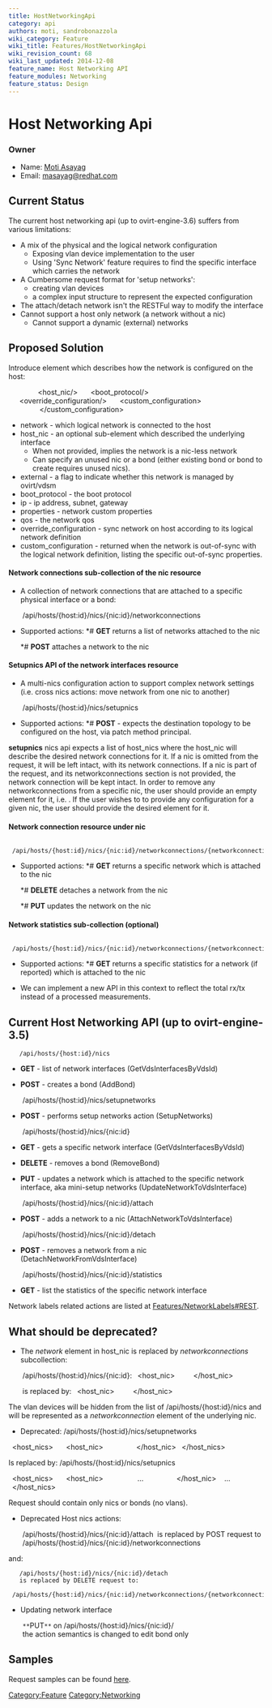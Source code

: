 ```yaml
---
title: HostNetworkingApi
category: api
authors: moti, sandrobonazzola
wiki_category: Feature
wiki_title: Features/HostNetworkingApi
wiki_revision_count: 68
wiki_last_updated: 2014-12-08
feature_name: Host Networking API
feature_modules: Networking
feature_status: Design
---
```


# Host Networking Api

### Owner

*   Name: [ Moti Asayag](User:masayag)
*   Email: masayag@redhat.com

## Current Status

The current host networking api (up to ovirt-engine-3.6) suffers from various limitations:

*   A mix of the physical and the logical network configuration
    -   Exposing vlan device implementation to the user
    -   Using 'Sync Network' feature requires to find the specific interface which carries the network
*   A Cumbersome request format for 'setup networks':
    -   creating vlan devices
    -   a complex input structure to represent the expected configuration
*   The attach/detach network isn't the RESTFul way to modify the interface
*   Cannot support a host only network (a network without a nic)
    -   Cannot support a dynamic (external) networks

## Proposed Solution

Introduce **<networkconnection>** element which describes how the network is configured on the host:

` `<networkconnection>
`   `<network/>
`   `<host_nic/>
`   `<boot_protocol/>
`   `<ip/>
`   `<properties/>
`   `<qos/>
`   `<override_configuration/>
`   `<custom_configuration>
`     `<mtu/>
`     `<bridge/>
`     `<vlan/>
`     `<qos/>
`   `</custom_configuration>
`   `<external/>
` `</networkconnection>

*   network - which logical network is connected to the host
*   host_nic - an optional sub-element which described the underlying interface
    -   When not provided, implies the network is a nic-less network
    -   Can specify an unused nic or a bond (either existing bond or bond to create requires unused nics).
*   external - a flag to indicate whether this network is managed by ovirt/vdsm
*   boot_protocol - the boot protocol
*   ip - ip address, subnet, gateway
*   properties - network custom properties
*   qos - the network qos
*   override_configuration - sync network on host according to its logical network definition
*   custom_configuration - returned when the network is out-of-sync with the logical network definition, listing the specific out-of-sync properties.

#### Network connections sub-collection of the nic resource

*   A collection of network connections that are attached to a specific physical interface or a bond:

       /api/hosts/{host:id}/nics/{nic:id}/networkconnections

*   Supported actions:
    \*# **GET** returns a list of networks attached to the nic

    \*# **POST** attaches a network to the nic

#### Setupnics API of the network interfaces resource

*   A multi-nics configuration action to support complex network settings (i.e. cross nics actions: move network from one nic to another)

       /api/hosts/{host:id}/nics/setupnics

*   Supported actions:
    \*# **POST** - expects the destination topology to be configured on the host, via patch method principal.

**setupnics** nics api expects a list of host_nics where the host_nic will describe the desired network connections for it.
If a nic is omitted from the request, it will be left intact, with its network connections.
If a nic is part of the request, and its networkconnections section is not provided, the network connection will be kept intact.
In order to remove any networkconnections from a specific nic, the user should provide an empty element for it, i.e. <networkconnections />.
If the user wishes to to provide any configuration for a given nic, the user should provide the desired <networkconnections> element for it.

#### Network connection resource under nic

       /api/hosts/{host:id}/nics/{nic:id}/networkconnections/{networkconnection:id}

*   Supported actions:
    \*# **GET** returns a specific network which is attached to the nic

    \*# **DELETE** detaches a network from the nic

    \*# **PUT** updates the network on the nic

#### Network statistics sub-collection (optional)

       /api/hosts/{host:id}/nics/{nic:id}/networkconnections/{networkconnections:id}/statistics

*   Supported actions:
    \*# **GET** returns a specific statistics for a network (if reported) which is attached to the nic

<!-- -->

*   We can implement a new API in this context to reflect the total rx/tx instead of a processed measurements.

## Current Host Networking API (up to ovirt-engine-3.5)

       /api/hosts/{host:id}/nics

*   **GET** - list of network interfaces (GetVdsInterfacesByVdsId)
*   **POST** - creates a bond (AddBond)

       /api/hosts/{host:id}/nics/setupnetworks

*   **POST** - performs setup networks action (SetupNetworks)

       /api/hosts/{host:id}/nics/{nic:id}

*   **GET** - gets a specific network interface (GetVdsInterfacesByVdsId)
*   **DELETE** - removes a bond (RemoveBond)
*   **PUT** - updates a network which is attached to the specific network interface, aka mini-setup networks (UpdateNetworkToVdsInterface)

       /api/hosts/{host:id}/nics/{nic:id}/attach

*   **POST** - adds a network to a nic (AttachNetworkToVdsInterface)

       /api/hosts/{host:id}/nics/{nic:id}/detach

*   **POST** - removes a network from a nic (DetachNetworkFromVdsInterface)

       /api/hosts/{host:id}/nics/{nic:id}/statistics

*   **GET** - list the statistics of the specific network interface

Network labels related actions are listed at [Features/NetworkLabels#REST](Features/NetworkLabels#REST).

## What should be deprecated?

*   The *network* element in host_nic is replaced by *networkconnections* subcollection:

       /api/hosts/{host:id}/nics/{nic:id}:
` `<host_nic>
`   `<network />
` `</host_nic>

       is replaced by:
` `<host_nic>
`   `<link href= "/ovirt-engine/api/hosts/{host:id}/nics/{nic:id}/networkconnections" rel="networkconnections"/>
` `</host_nic>

The vlan devices will be hidden from the list of /api/hosts/{host:id}/nics and will be represented as a *networkconnection* element of the underlying nic.

*   Deprecated: /api/hosts/{host:id}/nics/setupnetworks

` `<host_nics>
`   `<host_nic>
`     `<network id="..."/>
`   `</host_nic>
` `</host_nics>

Is replaced by: /api/hosts/{host:id}/nics/setupnics

` `<host_nics>
`   `<host_nic>
`     `<networkconnections>
            ...
`     `</networkconnections>
`   `</host_nic>
         ...
` `</host_nics>

Request should contain only nics or bonds (no vlans).

*   Deprecated Host nics actions:

       /api/hosts/{host:id}/nics/{nic:id}/attach
       is replaced by POST request to 
       /api/hosts/{host:id}/nics/{nic:id}/networkconnections

and:

       /api/hosts/{host:id}/nics/{nic:id}/detach
       is replaced by DELETE request to:
       /api/hosts/{host:id}/nics/{nic:id}/networkconnections/{networkconnection:id}

*   Updating network interface

       `**`PUT`**` on /api/hosts/{host:id}/nics/{nic:id}/
       the action semantics is changed to edit bond only

## Samples

Request samples can be found [here](Features/NetworkingApi).

<Category:Feature> <Category:Networking>
